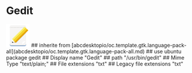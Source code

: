 # Gedit
<img src='icons/gedit.svg' height='64px' width='64px'>
## inherite from
[abcdesktopio/oc.template.gtk.language-pack-all](abcdesktopio/oc.template.gtk.language-pack-all.md)
## use ubuntu package
gedit
## Display name
"Gedit"
## path
"/usr/bin/gedit"
## Mime Type
"text/plain;"
## File extensions
"txt"
## Legacy file extensions
"txt"
